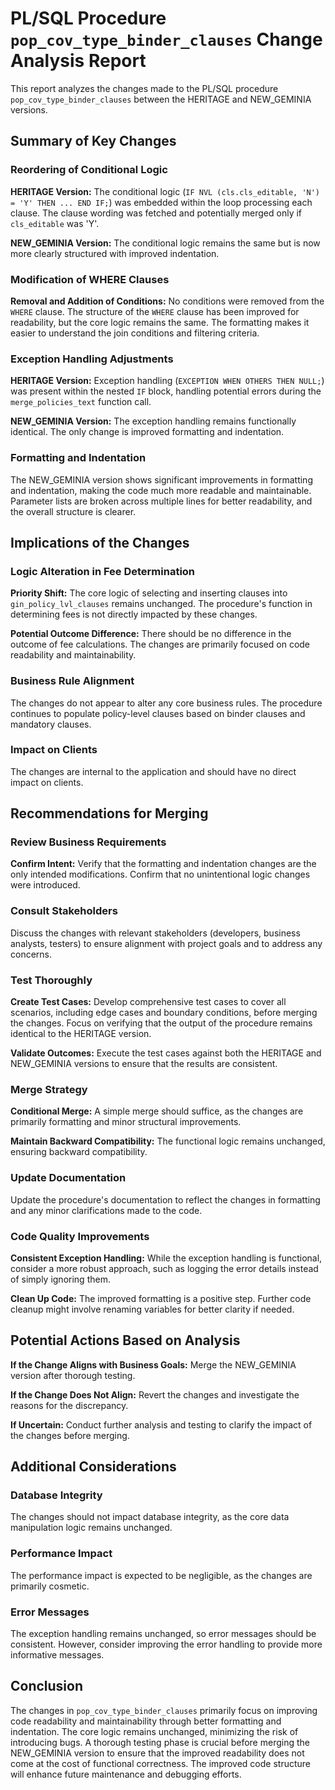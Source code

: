 # PL/SQL Procedure `pop_cov_type_binder_clauses` Change Analysis Report

This report analyzes the changes made to the PL/SQL procedure `pop_cov_type_binder_clauses` between the HERITAGE and NEW_GEMINIA versions.

## Summary of Key Changes

### Reordering of Conditional Logic

**HERITAGE Version:** The conditional logic (`IF NVL (cls.cls_editable, 'N') = 'Y' THEN ... END IF;`) was embedded within the loop processing each clause.  The clause wording was fetched and potentially merged only if `cls_editable` was 'Y'.

**NEW_GEMINIA Version:** The conditional logic remains the same but is now more clearly structured with improved indentation.

### Modification of WHERE Clauses

**Removal and Addition of Conditions:** No conditions were removed from the `WHERE` clause.  The structure of the `WHERE` clause has been improved for readability, but the core logic remains the same.  The formatting makes it easier to understand the join conditions and filtering criteria.

### Exception Handling Adjustments

**HERITAGE Version:** Exception handling (`EXCEPTION WHEN OTHERS THEN NULL;`) was present within the nested `IF` block, handling potential errors during the `merge_policies_text` function call.

**NEW_GEMINIA Version:** The exception handling remains functionally identical.  The only change is improved formatting and indentation.

### Formatting and Indentation

The NEW_GEMINIA version shows significant improvements in formatting and indentation, making the code much more readable and maintainable.  Parameter lists are broken across multiple lines for better readability, and the overall structure is clearer.


## Implications of the Changes

### Logic Alteration in Fee Determination

**Priority Shift:** The core logic of selecting and inserting clauses into `gin_policy_lvl_clauses` remains unchanged.  The procedure's function in determining fees is not directly impacted by these changes.

**Potential Outcome Difference:**  There should be no difference in the outcome of fee calculations. The changes are primarily focused on code readability and maintainability.

### Business Rule Alignment

The changes do not appear to alter any core business rules. The procedure continues to populate policy-level clauses based on binder clauses and mandatory clauses.

### Impact on Clients

The changes are internal to the application and should have no direct impact on clients.


## Recommendations for Merging

### Review Business Requirements

**Confirm Intent:** Verify that the formatting and indentation changes are the only intended modifications.  Confirm that no unintentional logic changes were introduced.

### Consult Stakeholders

Discuss the changes with relevant stakeholders (developers, business analysts, testers) to ensure alignment with project goals and to address any concerns.

### Test Thoroughly

**Create Test Cases:** Develop comprehensive test cases to cover all scenarios, including edge cases and boundary conditions, before merging the changes.  Focus on verifying that the output of the procedure remains identical to the HERITAGE version.

**Validate Outcomes:**  Execute the test cases against both the HERITAGE and NEW_GEMINIA versions to ensure that the results are consistent.

### Merge Strategy

**Conditional Merge:** A simple merge should suffice, as the changes are primarily formatting and minor structural improvements.

**Maintain Backward Compatibility:**  The functional logic remains unchanged, ensuring backward compatibility.

### Update Documentation

Update the procedure's documentation to reflect the changes in formatting and any minor clarifications made to the code.

### Code Quality Improvements

**Consistent Exception Handling:** While the exception handling is functional, consider a more robust approach, such as logging the error details instead of simply ignoring them.

**Clean Up Code:** The improved formatting is a positive step.  Further code cleanup might involve renaming variables for better clarity if needed.


## Potential Actions Based on Analysis

**If the Change Aligns with Business Goals:** Merge the NEW_GEMINIA version after thorough testing.

**If the Change Does Not Align:** Revert the changes and investigate the reasons for the discrepancy.

**If Uncertain:** Conduct further analysis and testing to clarify the impact of the changes before merging.


## Additional Considerations

### Database Integrity

The changes should not impact database integrity, as the core data manipulation logic remains unchanged.

### Performance Impact

The performance impact is expected to be negligible, as the changes are primarily cosmetic.

### Error Messages

The exception handling remains unchanged, so error messages should be consistent.  However, consider improving the error handling to provide more informative messages.


## Conclusion

The changes in `pop_cov_type_binder_clauses` primarily focus on improving code readability and maintainability through better formatting and indentation.  The core logic remains unchanged, minimizing the risk of introducing bugs.  A thorough testing phase is crucial before merging the NEW_GEMINIA version to ensure that the improved readability does not come at the cost of functional correctness.  The improved code structure will enhance future maintenance and debugging efforts.
